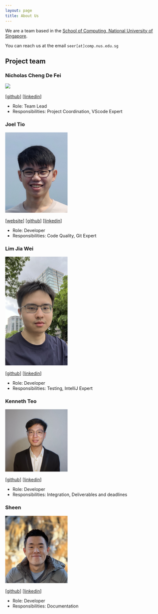 ```yaml
---
layout: page
title: About Us
---
```


We are a team based in the [School of Computing, National University of Singapore](https://www.comp.nus.edu.sg).

You can reach us at the email `seer[at]comp.nus.edu.sg`

## Project team

### Nicholas Cheng De Fei

<img src="images/nicholas-cheng-de-fei.png" width="200px">

[[github](https://github.com/Nicholas-Cheng-De-Fei)]
[[linkedin](https://www.linkedin.com/in/nicholas-cheng-)]

- Role: Team Lead
- Responsibilities: Project Coordination, VScode Expert

### Joel Tio

<img src="images/joeltio.png" width="200px">

[[website](https://joelt.io)]
[[github](https://github.com/joeltio)]
[[linkedin](https://www.linkedin.com/in/joel-tio)]

- Role: Developer
- Responsibilities: Code Quality, Git Expert

### Lim Jia Wei

<img src="images/itlimjiawei.png" width="200px">

[[github](https://github.com/ITLimJiaWei)]
[[linkedin](https://www.linkedin.com/in/jiawei88)]

- Role: Developer
- Responsibilities: Testing, IntelliJ Expert

### Kenneth Teo

<img src="images/kennethteo2002.png" width="200px">

[[github](https://github.com/KennethTeo2002)]
[[linkedin](https://www.linkedin.com/in/kenneth-teo-boon-jun)]

- Role: Developer
- Responsibilities: Integration, Deliverables and deadlines

### Sheen

<img src="images/sheenkerr.png" width="200px">

[[github](https://github.com/sheenkerr)]
[[linkedin](https://www.linkedin.com/in/sheenkerr)]

- Role: Developer
- Responsibilities: Documentation
